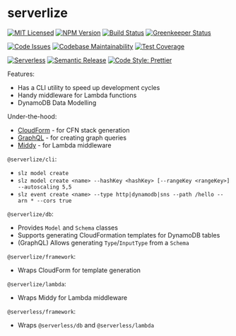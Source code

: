# serverlize

[![MIT Licensed][icon-license]][link-license]
[![NPM Version][icon-npm]][link-npm]
[![Build Status][icon-ci]][link-ci]
[![Greenkeeper Status][icon-greenkeeper]][link-greenkeeper]

[![Code Issues][icon-issues]][link-issues]
[![Codebase Maintainability][icon-maintainability]][link-maintainability]
[![Test Coverage][icon-coverage]][link-coverage]

[![Serverless][icon-serverless]][link-serverless]
[![Semantic Release][icon-semantic-release]][link-semantic-release]
[![Code Style: Prettier][icon-code-style]][link-code-style]

Features:
- Has a CLI utility to speed up development cycles
- Handy middleware for Lambda functions
- DynamoDB Data Modelling

Under-the-hood:
- [CloudForm][link-cloudform] - for CFN stack generation
- [GraphQL][link-graphql] - for creating graph queries
- [Middy][link-middy] - for Lambda middleware

`@serverlize/cli`:
- `slz model create`
- `slz model create <name> --hashKey <hashKey> [--rangeKey <rangeKey>] --autoscaling 5,5`
- `slz event create <name> --type http|dynamodb|sns --path /hello --arn * --cors true`

`@serverlize/db`:
- Provides `Model` and `Schema` classes
- Supports generating CloudFormation templates for DynamoDB tables
- (GraphQL) Allows generating `Type`/`InputType` from a `Schema`

`@serverlize/framework`:
- Wraps CloudForm for template generation

`@serverlize/lambda`:
- Wraps Middy for Lambda middleware

`@serverless/framework`:
- Wraps `@serverless/db` and `@serverless/lambda`

[link-cloudform]: https://github.com/bright/cloudform
[link-dynamoose]: https://github.com/dynamoosejs/dynamoose
[link-graphql]: https://github.com/facebook/graphql
[link-middy]: https://github.com/middyjs/middy

[icon-license]: https://img.shields.io/github/license/serverlize/serverlize.svg?style=flat-square
[link-license]: LICENSE
[icon-npm]: https://img.shields.io/npm/v/@serverlize/framework.svg?style=flat-square
[link-npm]: https://google.com
[icon-ci]: https://img.shields.io/travis/serverlize/serverlize.svg?style=flat-square
[link-ci]: https://travis-ci.org/serverlize/serverlize
[icon-greenkeeper]: https://badges.greenkeeper.io/serverlize/serverlize.svg?style=flat-square
[link-greenkeeper]: https://greenkeeper.io/

[icon-issues]: https://img.shields.io/codeclimate/issues/serverlize/serverlize.svg?style=flat-square
[link-issues]: https://codeclimate.com/github/serverlize/serverlize/issues
[icon-maintainability]: https://img.shields.io/codeclimate/maintainability/serverlize/serverlize.svg?style=flat-square
[link-maintainability]: https://codeclimate.com/github/serverlize/serverlize
[icon-coverage]: https://img.shields.io/codeclimate/coverage-letter/serverlize/serverlize.svg?style=flat-square
[link-coverage]: https://codeclimate.com/github/serverlize/serverlize

[icon-serverless]: http://public.serverless.com/badges/v2.svg
[link-serverless]: http://www.serverless.com
[icon-semantic-release]: https://img.shields.io/badge/%20%20%F0%9F%93%A6%F0%9F%9A%80-semantic--release-e10079.svg?style=flat-square
[link-semantic-release]: https://semantic-release.gitbooks.io/semantic-release/
[icon-code-style]: https://img.shields.io/badge/code_style-prettier-ff69b4.svg?style=flat-square
[link-code-style]: https://github.com/prettier/prettier
